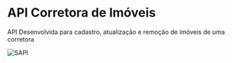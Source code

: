# API Corretora de Imóveis
API Desenvolvida para cadastro, atualização e remoção de imóveis de uma corretora

![SAPI](https://github.com/user-attachments/assets/cc487686-7d63-48c6-9f9a-4682288ed8bc)
